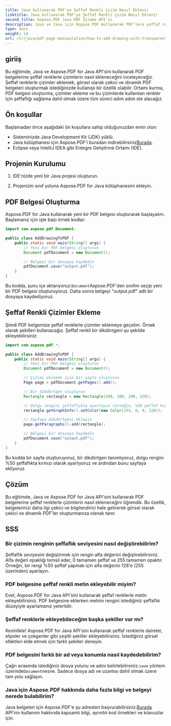 ```yaml
---
title: Java kullanarak PDF'ye Şeffaf Renkli Çizim Nasıl Eklenir
linktitle: Java kullanarak PDF'ye Şeffaf Renkli Çizim Nasıl Eklenir
second_title: Aspose.PDF Java PDF İşleme API'si
description: Java ve Java için Aspose.PDF kullanarak PDF'lere şeffaf renklerle çizimler eklemeyi öğrenin. Adım adım kılavuz ve kod örnekleriyle dinamik, görsel olarak çekici PDF'ler oluşturun.
type: docs
weight: 14
url: /tr/java/pdf-page-manipulation/how-to-add-drawing-with-transparent-color-in-pdf-using-java/
---
```


## giriiş

Bu eğitimde, Java ve Aspose.PDF for Java API'sini kullanarak PDF belgelerine şeffaf renklerle çizimlerin nasıl ekleneceğini inceleyeceğiz. Şeffaf renklerle çizimler eklemek, görsel olarak çekici ve dinamik PDF belgeleri oluşturmak istediğinizde kullanışlı bir özellik olabilir. Ortamı kurma, PDF belgesi oluşturma, çizimler ekleme ve bu çizimlerde kullanılan renkler için şeffaflığı sağlama dahil olmak üzere tüm süreci adım adım ele alacağız.

## Ön koşullar

Başlamadan önce aşağıdaki ön koşullara sahip olduğunuzdan emin olun:

- Sisteminizde Java Development Kit (JDK) yüklü.
-  Java kütüphanesi için Aspose.PDF'i buradan indirebilirsiniz[Burada](https://releases.aspose.com/pdf/java/).
- Eclipse veya IntelliJ IDEA gibi Entegre Geliştirme Ortamı (IDE).

## Projenin Kurulumu

1. IDE'nizde yeni bir Java projesi oluşturun.

2. Projenizin sınıf yoluna Aspose.PDF for Java kütüphanesini ekleyin.

## PDF Belgesi Oluşturma

Aspose.PDF for Java kullanarak yeni bir PDF belgesi oluşturarak başlayalım. Başlamanız için işte bazı örnek kodlar:

```java
import com.aspose.pdf.Document;

public class AddDrawingToPDF {
    public static void main(String[] args) {
        // Yeni bir PDF belgesi oluşturun
        Document pdfDocument = new Document();

        // Belgeyi bir dosyaya kaydedin
        pdfDocument.save("output.pdf");
    }
}
```

 Bu kodda, şunu içe aktarıyoruz:`Document`Aspose.PDF'den sınıfını seçip yeni bir PDF belgesi oluşturuyoruz. Daha sonra belgeyi "output.pdf" adlı bir dosyaya kaydediyoruz.

## Şeffaf Renkli Çizimler Ekleme

Şimdi PDF belgemize şeffaf renklerle çizimler eklemeye geçelim. Örnek olarak şekilleri kullanacağız. Şeffaf renkli bir dikdörtgeni şu şekilde ekleyebilirsiniz:

```java
import com.aspose.pdf.*;

public class AddDrawingToPDF {
    public static void main(String[] args) {
        // Yeni bir PDF belgesi oluşturun
        Document pdfDocument = new Document();

        // Çizimi eklemek için bir sayfa oluşturun
        Page page = pdfDocument.getPages().add();

        // Bir dikdörtgen oluşturun
        Rectangle rectangle = new Rectangle(100, 100, 200, 150);

        // Dolgu rengini şeffaflıkla ayarlayın (örneğin, %50 şeffaf kırmızı)
        rectangle.getGraphInfo().setColor(new Color(255, 0, 0, 128));

        // Sayfaya dikdörtgeni ekleyin
        page.getParagraphs().add(rectangle);

        // Belgeyi bir dosyaya kaydedin
        pdfDocument.save("output.pdf");
    }
}
```

Bu kodda bir sayfa oluşturuyoruz, bir dikdörtgen tanımlıyoruz, dolgu rengini %50 şeffaflıkta kırmızı olarak ayarlıyoruz ve ardından bunu sayfaya ekliyoruz.

## Çözüm

Bu eğitimde, Java ve Aspose.PDF for Java API'sini kullanarak PDF belgelerine şeffaf renklerle çizimlerin nasıl ekleneceğini öğrendik. Bu özellik, belgelerinizi daha ilgi çekici ve bilgilendirici hale getirerek görsel olarak çekici ve dinamik PDF'ler oluşturmanıza olanak tanır.

## SSS

### Bir çizimin renginin şeffaflık seviyesini nasıl değiştirebilirim?

Şeffaflık seviyesini değiştirmek için rengin alfa değerini değiştirebilirsiniz. Alfa değeri opaklığı temsil eder, 0 tamamen şeffaf ve 255 tamamen opaktır. Örneğin, bir rengi %50 şeffaf yapmak için alfa değerini 128'e (255 üzerinden) ayarlayın.

### PDF belgesine şeffaf renkli metin ekleyebilir miyim?

Evet, Aspose.PDF for Java API'sini kullanarak şeffaf renklerle metin ekleyebilirsiniz. PDF belgesine eklerken metnin rengini istediğiniz şeffaflık düzeyiyle ayarlamanız yeterlidir.

### Şeffaf renklerle ekleyebileceğim başka şekiller var mı?

Kesinlikle! Aspose.PDF for Java API'sini kullanarak şeffaf renklerle daireler, elipsler ve çokgenler gibi çeşitli şekiller ekleyebilirsiniz. İstediğiniz görsel efektleri elde etmek için farklı şekiller deneyin.

### PDF belgesini farklı bir ad veya konumla nasıl kaydedebilirim?

 Çağrı sırasında istediğiniz dosya yolunu ve adını belirtebilirsiniz.`save` yöntem üzerinde`Document`nesne. Sadece dosya adı ve uzantısı dahil olmak üzere tam yolu sağlayın.

### Java için Aspose.PDF hakkında daha fazla bilgi ve belgeyi nerede bulabilirim?

 Java belgeleri için Aspose.PDF'e şu adresten başvurabilirsiniz:[Burada](https://reference.aspose.com/pdf/java/) API'nin kullanımı hakkında kapsamlı bilgi, ayrıntılı kod örnekleri ve kılavuzlar için.